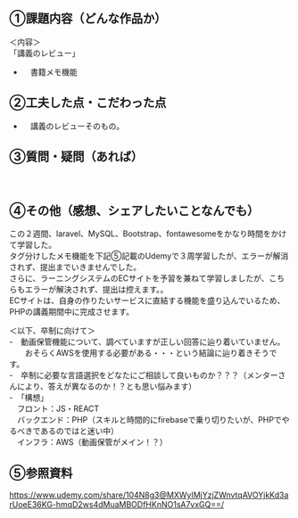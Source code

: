 ## ①課題内容（どんな作品か）
＜内容＞<br>
「講義のレビュー」
- 　書籍メモ機能



## ②工夫した点・こだわった点
- 　講義のレビューそのもの。


## ③質問・疑問（あれば）

　

## ④その他（感想、シェアしたいことなんでも）
この２週間、laravel、MySQL、Bootstrap、fontawesomeをかなり時間をかけて学習した。<br>
タグ分けしたメモ機能を下記⑤記載のUdemyで３周学習したが、エラーが解消されず、提出までいきませんでした。<br>
さらに、ラーニングシステムのECサイトを予習を兼ねて学習しましたが、こちらもエラーが解決されず、提出は控えます。。<br>
ECサイトは、自身の作りたいサービスに直結する機能を盛り込んでいるため、PHPの講義期間中に完成させます。<br>

＜以下、卒制に向けて＞<br>
-　動画保管機能について、調べていますが正しい回答に辿り着いていません。<br>
　　おそらくAWSを使用する必要がある・・・という結論に辿り着きそうです。<br>
-　卒制に必要な言語選択をどなたにご相談して良いものか？？？（メンターさんにより、答えが異なるのか！？とも思い悩みます）<br>
-　「構想」<br>
　フロント：JS・REACT<br>
 　バックエンド：PHP（スキルと時間的にfirebaseで乗り切りたいが、PHPでやるべきであるのではと迷い中）<br>
 　インフラ：AWS（動画保管がメイン！？）

  
 ## ⑤参照資料
https://www.udemy.com/share/104N8g3@MXWyIMjYzjZWnvtqAVOYjkKd3arUoeE36KG-hmqD2ws4dMuaMBODfHKnNO1sA7vxGQ==/
